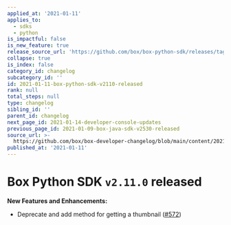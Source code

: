 ```yaml
---
applied_at: '2021-01-11'
applies_to:
  - sdks
  - python
is_impactful: false
is_new_feature: true
release_source_url: 'https://github.com/box/box-python-sdk/releases/tag/v2.11.0'
collapse: true
is_index: false
category_id: changelog
subcategory_id: ''
id: 2021-01-11-box-python-sdk-v2110-released
rank: null
total_steps: null
type: changelog
sibling_id: ''
parent_id: changelog
next_page_id: 2021-01-14-developer-console-updates
previous_page_id: 2021-01-09-box-java-sdk-v2530-released
source_url: >-
  https://github.com/box/box-developer-changelog/blob/main/content/2021/01-11-box-python-sdk-v2110-released.md
published_at: '2021-01-11'
---
```

# Box Python SDK `v2.11.0` released

**New Features and Enhancements:**

* Deprecate and add method for getting a thumbnail ([#572][1])

[1]: https://github.com/box/box-python-sdk/pull/572